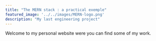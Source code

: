 ```yaml
---
title: "The MERN stack : a practical exemple"
featured_image: '../../images/MERN-logo.png'
description: "My last engineering project"
---
```

Welcome to my personal website were you can find some of my work. 